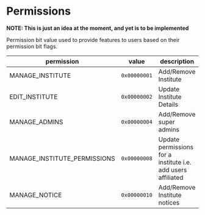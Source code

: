 # Permissions

**NOTE: This is just an idea at the moment, and yet is to be implemented**

Permission bit value used to provide features to users based on their permission bit flags.

| permission | value | description |
| ---------- | ----- | ----------- |
| MANAGE_INSTITUTE | `0x00000001` | Add/Remove Institute |
| EDIT_INSTITUTE | `0x00000002` | Update Institute Details |
| MANAGE_ADMINS | `0x00000004` | Add/Remove super admins |
| MANAGE_INSTITUTE_PERMISSIONS | `0x00000008` | Update permissions for a institute i.e. add users affiliated |
| MANAGE_NOTICE | `0x00000010` | Add/Remove Institute notices |
